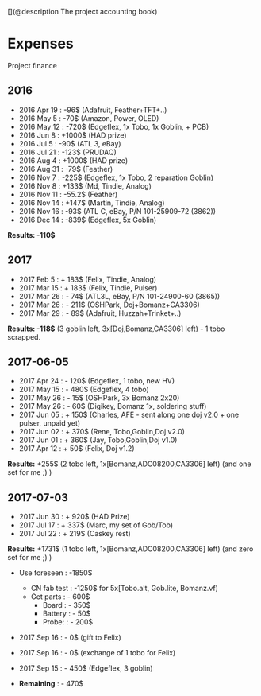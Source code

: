 [](@description The project accounting book)

# Expenses

Project finance

## 2016

* 2016 Apr 19	:	-96$	(Adafruit, Feather+TFT+..)
* 2016 May 5	:	-70$ 	(Amazon, Power, OLED)
* 2016 May 12	:	-720$ 	(Edgeflex, 1x Tobo, 1x Goblin, + PCB)
* 2016 Jun 8	:	+1000$ 	(HAD prize)
* 2016 Jul 5	:	-90$ 	(ATL 3, eBay)
* 2016 Jul 21	:	-123$	(PRUDAQ)
* 2016 Aug 4	: 	+1000$	(HAD prize)
* 2016 Aug 31	:	-79$	(Feather)
* 2016 Nov 7	: 	-225$	(Edgeflex, 1x Tobo, 2 reparation Goblin)
* 2016 Nov 8	: 	+133$	(Md, Tindie, Analog)
* 2016 Nov 11	: 	-55.2$	(Feather)
* 2016 Nov 14	: 	+147$ 	(Martin, Tindie, Analog)
* 2016 Nov 16	: 	-93$ 	(ATL C, eBay, P/N 101-25909-72 (3862))
* 2016 Dec 14	: 	-839$	(Edgeflex, 5x Goblin)

__Results: -110$__

## 2017

* 2017 Feb 5	: 	+ 183$	(Felix, Tindie, Analog)
* 2017 Mar 15	: 	+ 183$	(Felix, Tindie, Pulser)
* 2017 Mar 26	:	- 74$	(ATL3L, eBay, P/N 101-24900-60 (3865))
* 2017 Mar 26	:	- 211$	(OSHPark, Doj+Bomanz+CA3306)
* 2017 Mar 29	:	- 89$	(Adafruit, Huzzah+Trinket+..)

__Results: -118$__ (3 goblin left, 3x[Doj,Bomanz,CA3306] left) - 1 tobo scrapped.

## 2017-06-05

* 2017 Apr 24	: 	- 120$  (Edgeflex, 1 tobo, new HV) 
* 2017 May 15	: 	- 480$  (Edgeflex, 4 tobo) 
* 2017 May 26	: 	- 15$ 	(OSHPark, 3x Bomanz 2x20)
* 2017 May 26	: 	- 60$ 	(Digikey, Bomanz 1x, soldering stuff)
* 2017 Jun 05	:	+ 150$	(Charles, AFE - sent along one doj v2.0 + one pulser, unpaid yet)
* 2017 Jun 02	:	+ 370$	(Rene, Tobo,Goblin,Doj v2.0)
* 2017 Jun 01	:	+ 360$	(Jay, Tobo,Goblin,Doj v1.0)
* 2017 Apr 12	:	+ 50$	(Felix, Doj v1.2)

__Results:__ +255$ (2 tobo left, 1x[Bomanz,ADC08200,CA3306] left)  (and one set for me ;) )

## 2017-07-03

* 2017 Jun 30   : 	+ 920$ 	(HAD Prize)
* 2017 Jul 17	:	+ 337$	(Marc, my set of Gob/Tob)
* 2017 Jul 22	:	+ 219$	(Caskey rest)

__Results:__ +1731$ (1 tobo left, 1x[Bomanz,ADC08200,CA3306] left)  (and zero set for me ;) )

* Use foreseen	:	-1850$
  * CN fab test	:	-1250$ for 5x[Tobo.alt, Gob.lite, Bomanz.vf)
  * Get parts	:	- 600$
    * Board 	:	- 350$
    * Battery	:	- 50$
    * Probe: 	:	- 200$  
* 2017 Sep 16	:	- 0$   (gift to Felix)
* 2017 Sep 16	: 	- 0$   (exchange of 1 tobo for Felix)
* 2017 Sep 15	:	- 450$ (Edgeflex, 3 goblin) 

* __Remaining__	:	- 470$



